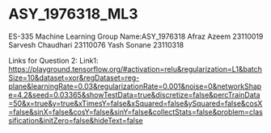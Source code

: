 # ASY_1976318_ML3
ES-335 Machine Learning
Group Name:ASY_1976318
Afraz Azeem 23110019
Sarvesh Chaudhari 23110076
Yash Sonane 23110318


Links for Question 2:
Link1:
https://playground.tensorflow.org/#activation=relu&regularization=L1&batchSize=10&dataset=xor&regDataset=reg-plane&learningRate=0.03&regularizationRate=0.001&noise=0&networkShape=4,2&seed=0.03365&showTestData=true&discretize=false&percTrainData=50&x=true&y=true&xTimesY=false&xSquared=false&ySquared=false&cosX=false&sinX=false&cosY=false&sinY=false&collectStats=false&problem=classification&initZero=false&hideText=false
